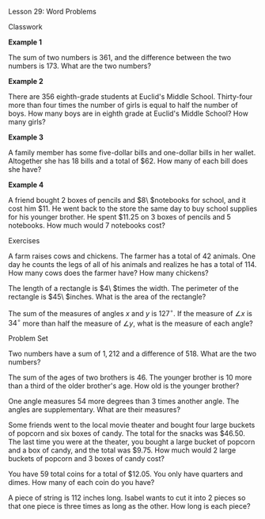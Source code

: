 Lesson 29: Word Problems

Classwork

**Example 1**

The sum of two numbers is $361$, and the difference between the two
numbers is $173$. What are the two numbers?

**Example 2**

There are $356$ eighth-grade students at Euclid's Middle School.
Thirty-four more than four times the number of girls is equal to half
the number of boys. How many boys are in eighth grade at Euclid's Middle
School? How many girls?

**Example 3**

A family member has some five-dollar bills and one-dollar bills in her
wallet. Altogether she has $18$ bills and a total of $\$ 62$. How many
of each bill does she have?

**Example 4**

A friend bought $2$ boxes of pencils and $8\ $notebooks for school, and
it cost him $\$ 11$. He went back to the store the same day to buy
school supplies for his younger brother. He spent $\$ 11.25$ on $3$
boxes of pencils and $5$ notebooks. How much would $7$ notebooks cost?

Exercises

A farm raises cows and chickens. The farmer has a total of $42$ animals.
One day he counts the legs of all of his animals and realizes he has a
total of $114$. How many cows does the farmer have? How many chickens?

The length of a rectangle is $4\ $times the width. The perimeter of the
rectangle is $45\ $inches. What is the area of the rectangle?

The sum of the measures of angles $x$ and $y$ is $127{^\circ}$. If the
measure of $\angle x$ is $34{^\circ}$ more than half the measure of
$\angle y$, what is the measure of each angle?

Problem Set

Two numbers have a sum of $1,212$ and a difference of $518$. What are
the two numbers?

The sum of the ages of two brothers is $46$. The younger brother is $10$
more than a third of the older brother's age. How old is the younger
brother?

One angle measures $54$ more degrees than $3$ times another angle. The
angles are supplementary. What are their measures?

Some friends went to the local movie theater and bought four large
buckets of popcorn and six boxes of candy. The total for the snacks was
$\$ 46.50$. The last time you were at the theater, you bought a large
bucket of popcorn and a box of candy, and the total was $\$ 9.75$. How
much would $2$ large buckets of popcorn and $3$ boxes of candy cost?

You have $59$ total coins for a total of $\$ 12.05$. You only have
quarters and dimes. How many of each coin do you have?

A piece of string is $112$ inches long. Isabel wants to cut it into $2$
pieces so that one piece is three times as long as the other. How long
is each piece?
